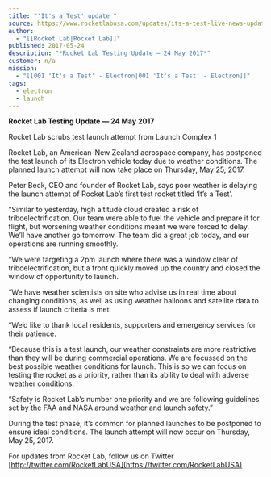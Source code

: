 ```yaml
---
title: "'It's a Test' update "
source: https://www.rocketlabusa.com/updates/its-a-test-live-news-updates-4/
author:
  - "[[Rocket Lab|Rocket Lab]]"
published: 2017-05-24
description: "*Rocket Lab Testing Update ― 24 May 2017*"
customer: n/a
mission:
  - "[[001 'It's a Test' - Electron|001 'It's a Test' - Electron]]"
tags:
  - electron
  - launch
---
```

**Rocket Lab Testing Update ― 24 May 2017**

Rocket Lab scrubs test launch attempt from Launch Complex 1

Rocket Lab, an American-New Zealand aerospace company, has postponed the test launch of its Electron vehicle today due to weather conditions. The planned launch attempt will now take place on Thursday, May 25, 2017.

Peter Beck, CEO and founder of Rocket Lab, says poor weather is delaying the launch attempt of Rocket Lab’s first test rocket titled ‘It’s a Test’.

“Similar to yesterday, high altitude cloud created a risk of triboelectrification. Our team were able to fuel the vehicle and prepare it for flight, but worsening weather conditions meant we were forced to delay. We’ll have another go tomorrow. The team did a great job today, and our operations are running smoothly.

“We were targeting a 2pm launch where there was a window clear of triboelectrification, but a front quickly moved up the country and closed the window of opportunity to launch.

“We have weather scientists on site who advise us in real time about changing conditions, as well as using weather balloons and satellite data to assess if launch criteria is met.  

“We’d like to thank local residents, supporters and emergency services for their patience.

“Because this is a test launch, our weather constraints are more restrictive than they will be during commercial operations. We are focussed on the best possible weather conditions for launch. This is so we can focus on testing the rocket as a priority, rather than its ability to deal with adverse weather conditions.

“Safety is Rocket Lab’s number one priority and we are following guidelines set by the FAA and NASA around weather and launch safety.”

During the test phase, it’s common for planned launches to be postponed to ensure ideal conditions. The launch attempt will now occur on Thursday, May 25, 2017.

For updates from Rocket Lab, follow us on Twitter [http://twitter.com/RocketLabUSA](https://twitter.com/RocketLabUSA)